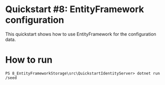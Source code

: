 # Quickstart #8: EntityFramework configuration

This quickstart shows how to use EntityFramework for the configuration data.

# How to run
`PS 8_EntityFrameworkStorage\src\QuickstartIdentityServer> dotnet run /seed`
